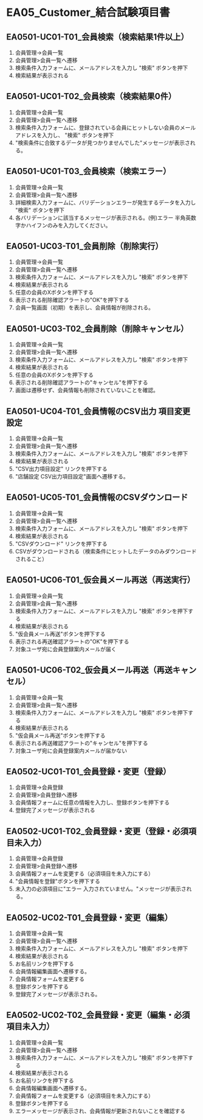 # EA05_Customer_結合試験項目書

## EA0501-UC01-T01_会員検索（検索結果1件以上）

1. 会員管理→会員一覧
1. 会員管理>会員一覧へ遷移
1. 検索条件入力フォームに、メールアドレスを入力し "検索" ボタンを押下
1. 検索結果が表示される

## EA0501-UC01-T02_会員検索（検索結果0件）

1. 会員管理→会員一覧
1. 会員管理>会員一覧へ遷移
1. 検索条件入力フォームに、登録されている会員にヒットしない会員のメールアドレスを入力し、 "検索" ボタンを押下
1. "検索条件に合致するデータが見つかりませんでした"メッセージが表示される。

## EA0501-UC01-T03_会員検索（検索エラー）

1. 会員管理→会員一覧
1. 会員管理>会員一覧へ遷移
1. 詳細検索入力フォームに、バリデーションエラーが発生するデータを入力し "検索" ボタンを押下
1. 各バリデーションに該当するメッセージが表示される。(例)エラー 半角英数字かハイフンのみを入力してください。

## EA0501-UC03-T01_会員削除（削除実行）

1. 会員管理→会員一覧
1. 会員管理>会員一覧へ遷移
1. 検索条件入力フォームに、メールアドレスを入力し "検索" ボタンを押下
1. 検索結果が表示される
1. 任意の会員のXボタンを押下する
1. 表示される削除確認アラートの"OK"を押下する
1. 会員一覧画面（初期）を表示し、会員情報が削除される。

## EA0501-UC03-T02_会員削除（削除キャンセル）

1. 会員管理→会員一覧
1. 会員管理>会員一覧へ遷移
1. 検索条件入力フォームに、メールアドレスを入力し "検索" ボタンを押下
1. 検索結果が表示される
1. 任意の会員のXボタンを押下する
1. 表示される削除確認アラートの"キャンセル"を押下する
1. 画面は遷移せず、会員情報も削除されていないことを確認。

## EA0501-UC04-T01_会員情報のCSV出力 項目変更設定

1. 会員管理→会員一覧
1. 会員管理>会員一覧へ遷移
1. 検索条件入力フォームに、メールアドレスを入力し "検索" ボタンを押下
1. 検索結果が表示される
1. "CSV出力項目設定" リンクを押下する
1. "店舗設定 CSV出力項目設定"画面へ遷移する。

## EA0501-UC05-T01_会員情報のCSVダウンロード

1. 会員管理→会員一覧
1. 会員管理>会員一覧へ遷移
1. 検索条件入力フォームに、メールアドレスを入力し "検索" ボタンを押下
1. 検索結果が表示される
1. "CSVダウンロード" リンクを押下する
1. CSVがダウンロードされる（検索条件にヒットしたデータのみダウンロードされること）

## EA0501-UC06-T01_仮会員メール再送（再送実行）

1. 会員管理→会員一覧
1. 会員管理>会員一覧へ遷移
1. 検索条件入力フォームに、メールアドレスを入力し "検索" ボタンを押下する
1. 検索結果が表示される
1. "仮会員メール再送"ボタンを押下する
1. 表示される再送確認アラートの"OK"を押下する
1. 対象ユーザ宛に会員登録案内メールが届く

## EA0501-UC06-T02_仮会員メール再送（再送キャンセル）

1. 会員管理→会員一覧
1. 会員管理>会員一覧へ遷移
1. 検索条件入力フォームに、メールアドレスを入力し "検索" ボタンを押下する
1. 検索結果が表示される
1. "仮会員メール再送"ボタンを押下する
1. 表示される再送確認アラートの"キャンセル"を押下する
1. 対象ユーザ宛に会員登録案内メールが届かない

## EA0502-UC01-T01_会員登録・変更（登録）

1. 会員管理→会員登録
1. 会員管理>会員登録へ遷移
1. 会員情報フォームに任意の情報を入力し、登録ボタンを押下する
1. 登録完了メッセージが表示される

## EA0502-UC01-T02_会員登録・変更（登録・必須項目未入力）

1. 会員管理→会員登録
1. 会員管理>会員登録へ遷移
1. 会員情報フォームを変更する（必須項目を未入力にする）
1. "会員情報を登録"ボタンを押下する
1. 未入力の必須項目に"エラー 入力されていません。"メッセージが表示される。

## EA0502-UC02-T01_会員登録・変更（編集）

1. 会員管理→会員一覧
1. 会員管理>会員一覧へ遷移
1. 検索条件入力フォームに、メールアドレスを入力し "検索" ボタンを押下
1. 検索結果が表示される
1. お名前リンクを押下する
1. 会員情報編集画面へ遷移する。
1. 会員情報フォームを変更する
1. 登録ボタンを押下する
1. 登録完了メッセージが表示される。

## EA0502-UC02-T02_会員登録・変更（編集・必須項目未入力）

1. 会員管理→会員一覧
1. 会員管理>会員一覧へ遷移
1. 検索条件入力フォームに、メールアドレスを入力し "検索" ボタンを押下する
1. 検索結果が表示される
1. お名前リンクを押下する
1. 会員情報編集画面へ遷移する。
1. 会員情報フォームを変更する（必須項目を未入力にする）
1. 登録ボタンを押下する
1. エラーメッセージが表示され、会員情報が更新されないことを確認する
